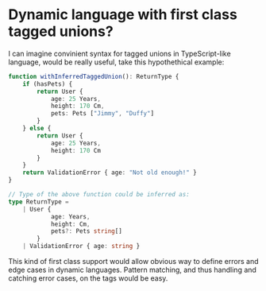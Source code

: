 # Dynamic language with first class tagged unions?

I can imagine convinient syntax for tagged unions in TypeScript-like language, would be really useful, take this hypothethical example:

```typescript
function withInferredTaggedUnion(): ReturnType {
    if (hasPets) {
        return User {
            age: 25 Years,
            height: 170 Cm,
            pets: Pets ["Jimmy", "Duffy"]
        }
    } else {
        return User {
            age: 25 Years,
            height: 170 Cm
        }
    }
    return ValidationError { age: "Not old enough!" }
}

// Type of the above function could be inferred as:
type ReturnType =
    | User {
            age: Years,
            height: Cm,
            pets?: Pets string[]
        }
    | ValidationError { age: string }

```

This kind of first class support would allow obvious way to define errors and edge cases in dynamic languages. Pattern matching, and thus handling and catching error cases, on the tags would be easy.
